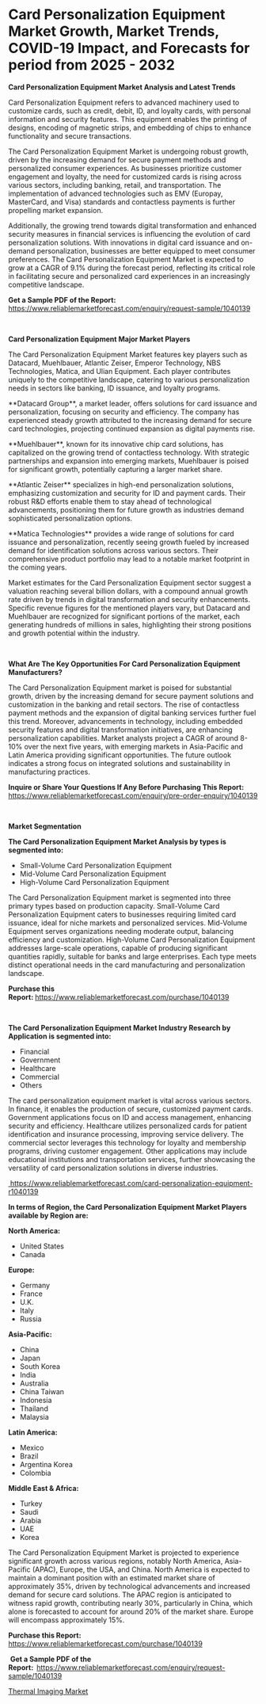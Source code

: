 <p><h1>Card Personalization Equipment Market Growth, Market Trends, COVID-19 Impact, and Forecasts for period from 2025 - 2032</h1></p><p><strong>Card Personalization Equipment Market Analysis and Latest Trends</strong></p>
<p><p>Card Personalization Equipment refers to advanced machinery used to customize cards, such as credit, debit, ID, and loyalty cards, with personal information and security features. This equipment enables the printing of designs, encoding of magnetic strips, and embedding of chips to enhance functionality and secure transactions.</p><p>The Card Personalization Equipment Market is undergoing robust growth, driven by the increasing demand for secure payment methods and personalized consumer experiences. As businesses prioritize customer engagement and loyalty, the need for customized cards is rising across various sectors, including banking, retail, and transportation. The implementation of advanced technologies such as EMV (Europay, MasterCard, and Visa) standards and contactless payments is further propelling market expansion.</p><p>Additionally, the growing trend towards digital transformation and enhanced security measures in financial services is influencing the evolution of card personalization solutions. With innovations in digital card issuance and on-demand personalization, businesses are better equipped to meet consumer preferences. The Card Personalization Equipment Market is expected to grow at a CAGR of 9.1% during the forecast period, reflecting its critical role in facilitating secure and personalized card experiences in an increasingly competitive landscape.</p></p>
<p><strong>Get a Sample PDF of the Report:&nbsp;</strong> <a href="https://www.reliablemarketforecast.com/enquiry/request-sample/1040139?utm_campaign=2210&utm_medium=2&utm_source=Github&utm_content=ia&utm_term=21022025&utm_id=card-personalization-equipment">https://www.reliablemarketforecast.com/enquiry/request-sample/1040139</a></p>
<p>&nbsp;</p>
<p><strong>Card Personalization Equipment Major Market Players</strong></p>
<p><p>The Card Personalization Equipment Market features key players such as Datacard, Muehlbauer, Atlantic Zeiser, Emperor Technology, NBS Technologies, Matica, and Ulian Equipment. Each player contributes uniquely to the competitive landscape, catering to various personalization needs in sectors like banking, ID issuance, and loyalty programs.</p><p>**Datacard Group**, a market leader, offers solutions for card issuance and personalization, focusing on security and efficiency. The company has experienced steady growth attributed to the increasing demand for secure card technologies, projecting continued expansion as digital payments rise.</p><p>**Muehlbauer**, known for its innovative chip card solutions, has capitalized on the growing trend of contactless technology. With strategic partnerships and expansion into emerging markets, Muehlbauer is poised for significant growth, potentially capturing a larger market share.</p><p>**Atlantic Zeiser** specializes in high-end personalization solutions, emphasizing customization and security for ID and payment cards. Their robust R&D efforts enable them to stay ahead of technological advancements, positioning them for future growth as industries demand sophisticated personalization options.</p><p>**Matica Technologies** provides a wide range of solutions for card issuance and personalization, recently seeing growth fueled by increased demand for identification solutions across various sectors. Their comprehensive product portfolio may lead to a notable market footprint in the coming years.</p><p>Market estimates for the Card Personalization Equipment sector suggest a valuation reaching several billion dollars, with a compound annual growth rate driven by trends in digital transformation and security enhancements. Specific revenue figures for the mentioned players vary, but Datacard and Muehlbauer are recognized for significant portions of the market, each generating hundreds of millions in sales, highlighting their strong positions and growth potential within the industry.</p></p>
<p>&nbsp;</p>
<p><strong>What Are The Key Opportunities For Card Personalization Equipment Manufacturers?</strong></p>
<p><p>The Card Personalization Equipment market is poised for substantial growth, driven by the increasing demand for secure payment solutions and customization in the banking and retail sectors. The rise of contactless payment methods and the expansion of digital banking services further fuel this trend. Moreover, advancements in technology, including embedded security features and digital transformation initiatives, are enhancing personalization capabilities. Market analysts project a CAGR of around 8-10% over the next five years, with emerging markets in Asia-Pacific and Latin America providing significant opportunities. The future outlook indicates a strong focus on integrated solutions and sustainability in manufacturing practices.</p></p>
<p><strong>Inquire or Share Your Questions If Any Before Purchasing This Report:</strong> <a href="https://www.reliablemarketforecast.com/enquiry/pre-order-enquiry/1040139?utm_campaign=2210&utm_medium=2&utm_source=Github&utm_content=ia&utm_term=21022025&utm_id=card-personalization-equipment">https://www.reliablemarketforecast.com/enquiry/pre-order-enquiry/1040139</a></p>
<p>&nbsp;</p>
<p><strong>Market Segmentation</strong></p>
<p><strong>The Card Personalization Equipment Market Analysis by types is segmented into:</strong></p>
<p><ul><li>Small-Volume Card Personalization Equipment</li><li>Mid-Volume Card Personalization Equipment</li><li>High-Volume Card Personalization Equipment</li></ul></p>
<p><p>The Card Personalization Equipment market is segmented into three primary types based on production capacity. Small-Volume Card Personalization Equipment caters to businesses requiring limited card issuance, ideal for niche markets and personalized services. Mid-Volume Equipment serves organizations needing moderate output, balancing efficiency and customization. High-Volume Card Personalization Equipment addresses large-scale operations, capable of producing significant quantities rapidly, suitable for banks and large enterprises. Each type meets distinct operational needs in the card manufacturing and personalization landscape.</p></p>
<p><strong>Purchase this Report:&nbsp;</strong><a href="https://www.reliablemarketforecast.com/purchase/1040139?utm_campaign=2210&utm_medium=2&utm_source=Github&utm_content=ia&utm_term=21022025&utm_id=card-personalization-equipment">https://www.reliablemarketforecast.com/purchase/1040139</a></p>
<p>&nbsp;</p>
<p><strong>The Card Personalization Equipment Market Industry Research by Application is segmented into:</strong></p>
<p><ul><li>Financial</li><li>Government</li><li>Healthcare</li><li>Commercial</li><li>Others</li></ul></p>
<p><p>The card personalization equipment market is vital across various sectors. In finance, it enables the production of secure, customized payment cards. Government applications focus on ID and access management, enhancing security and efficiency. Healthcare utilizes personalized cards for patient identification and insurance processing, improving service delivery. The commercial sector leverages this technology for loyalty and membership programs, driving customer engagement. Other applications may include educational institutions and transportation services, further showcasing the versatility of card personalization solutions in diverse industries.</p></p>
<p><a href="https://www.reliablemarketforecast.com/card-personalization-equipment-r1040139?utm_campaign=2210&utm_medium=2&utm_source=Github&utm_content=ia&utm_term=21022025&utm_id=card-personalization-equipment">&nbsp;https://www.reliablemarketforecast.com/card-personalization-equipment-r1040139</a></p>
<p><strong>In terms of Region, the Card Personalization Equipment Market Players available by Region are:</strong></p>
<p>
    <p> <strong> North America: </strong>
        <ul>
            <li>United States</li>
            <li>Canada</li>
        </ul>
        </p> 
    <p> <strong> Europe: </strong>
        <ul>
            <li>Germany</li>
            <li>France</li>
            <li>U.K.</li>
            <li>Italy</li>
            <li>Russia</li>
        </ul>
        </p> 
    <p> <strong> Asia-Pacific: </strong>
        <ul>
            <li>China</li>
            <li>Japan</li>
            <li>South Korea</li>
            <li>India</li>
            <li>Australia</li>
            <li>China Taiwan</li>
            <li>Indonesia</li>
            <li>Thailand</li>
            <li>Malaysia</li>
        </ul>
        </p> 
    <p> <strong> Latin America: </strong>
        <ul>
            <li>Mexico</li>
            <li>Brazil</li>
            <li>Argentina Korea</li>
            <li>Colombia</li>
        </ul>
        </p> 
    <p> <strong> Middle East & Africa: </strong>
        <ul>
            <li>Turkey</li>
            <li>Saudi</li>
            <li>Arabia</li>
            <li>UAE</li>
            <li>Korea</li>
        </ul>
    </p>
    </p>
<p><p>The Card Personalization Equipment Market is projected to experience significant growth across various regions, notably North America, Asia-Pacific (APAC), Europe, the USA, and China. North America is expected to maintain a dominant position with an estimated market share of approximately 35%, driven by technological advancements and increased demand for secure card solutions. The APAC region is anticipated to witness rapid growth, contributing nearly 30%, particularly in China, which alone is forecasted to account for around 20% of the market share. Europe will encompass approximately 15%.</p></p>
<p><strong>Purchase this Report: </strong><a href="https://www.reliablemarketforecast.com/purchase/1040139?utm_campaign=2210&utm_medium=2&utm_source=Github&utm_content=ia&utm_term=21022025&utm_id=card-personalization-equipment">https://www.reliablemarketforecast.com/purchase/1040139</a></p>
<p>&nbsp;<strong>Get a Sample PDF of the Report:&nbsp;&nbsp;</strong><a href="https://www.reliablemarketforecast.com/enquiry/request-sample/1040139?utm_campaign=2210&utm_medium=2&utm_source=Github&utm_content=ia&utm_term=21022025&utm_id=card-personalization-equipment">https://www.reliablemarketforecast.com/enquiry/request-sample/1040139</a></p>
<p><strong></strong></p>
<p><p><a href="https://github.com/mayabungard8092/Market-Research-Report-List-1/blob/main/thermal-imaging-market.md?utm_campaign=2210&utm_medium=2&utm_source=Github&utm_content=ia&utm_term=21022025&utm_id=card-personalization-equipment">Thermal Imaging Market</a></p></p>